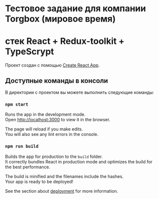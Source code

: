 # Тестовое задание для компании Torgbox (мировое время)
# стек React + Redux-toolkit + TypeScrypt

Проект создан с помощью [Create React App](https://github.com/facebook/create-react-app).

## Доступные команды в консоли

В директории с проектом вы можете выполнить следующие команды:

### `npm start`

Runs the app in the development mode.\
Open [http://localhost:3000](http://localhost:3000) to view it in the browser.

The page will reload if you make edits.\
You will also see any lint errors in the console.
### `npm run build`

Builds the app for production to the `build` folder.\
It correctly bundles React in production mode and optimizes the build for the best performance.

The build is minified and the filenames include the hashes.\
Your app is ready to be deployed!

See the section about [deployment](https://facebook.github.io/create-react-app/docs/deployment) for more information.

